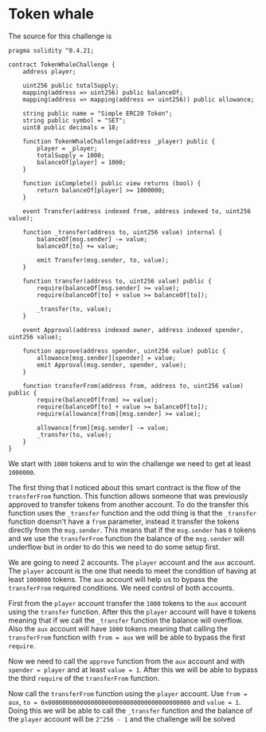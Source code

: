 # Token whale

The source for this challenge is
```
pragma solidity ^0.4.21;

contract TokenWhaleChallenge {
    address player;

    uint256 public totalSupply;
    mapping(address => uint256) public balanceOf;
    mapping(address => mapping(address => uint256)) public allowance;

    string public name = "Simple ERC20 Token";
    string public symbol = "SET";
    uint8 public decimals = 18;

    function TokenWhaleChallenge(address _player) public {
        player = _player;
        totalSupply = 1000;
        balanceOf[player] = 1000;
    }

    function isComplete() public view returns (bool) {
        return balanceOf[player] >= 1000000;
    }

    event Transfer(address indexed from, address indexed to, uint256 value);

    function _transfer(address to, uint256 value) internal {
        balanceOf[msg.sender] -= value;
        balanceOf[to] += value;

        emit Transfer(msg.sender, to, value);
    }

    function transfer(address to, uint256 value) public {
        require(balanceOf[msg.sender] >= value);
        require(balanceOf[to] + value >= balanceOf[to]);

        _transfer(to, value);
    }

    event Approval(address indexed owner, address indexed spender, uint256 value);

    function approve(address spender, uint256 value) public {
        allowance[msg.sender][spender] = value;
        emit Approval(msg.sender, spender, value);
    }

    function transferFrom(address from, address to, uint256 value) public {
        require(balanceOf[from] >= value);
        require(balanceOf[to] + value >= balanceOf[to]);
        require(allowance[from][msg.sender] >= value);

        allowance[from][msg.sender] -= value;
        _transfer(to, value);
    }
}
```

We start with `1000` tokens and to win the challenge we need to get
at least `1000000`.

The first thing that I noticed about this smart contract is the flow
of the `transferFrom` function. This function allows someone that was
previously approved to transfer tokens from another account. To do the
transfer this function uses the `_transfer` function and the odd thing
is that the `_transfer` function doensn't have a `from` parameter,
instead it transfer the tokens directly from the `msg.sender`. This
means that if the `msg.sender` has `0` tokens and we use the `transferFrom`
function the balance of the `msg.sender` will underflow but in order to
do this we need to do some setup first.

We are going to need 2 accounts. The `player` account and the `aux` account.
The `player` account is the one that needs to meet the condition of having
at least `1000000` tokens. The `aux` account will help us to bypass the 
`transferFrom` required conditions. We need control of both accounts.

First from the `player` account transfer the `1000` tokens to the `aux` account
using the `transfer` function. After this the `player` account will have
`0` tokens meaning that if we call the `_transfer` function the balance will
overflow. Also the `aux` account will have `1000` tokens meaning that calling
the `transferFrom` function with `from = aux` we will be able to bypass
the first `require`.

Now we need to call the `approve` function from the `aux` account and with
`spender = player` and at least `value = 1`. After this we will be able to
bypass the third `require` of the `transferFrom` function.

Now call the `transferFrom` function using the `player` account. Use `from = aux`,
`to = 0x0000000000000000000000000000000000000000` and `value = 1`. Doing this
we will be able to call the `_transfer` function and the balance of the `player`
account will be `2^256 - 1` and the challenge will be solved
